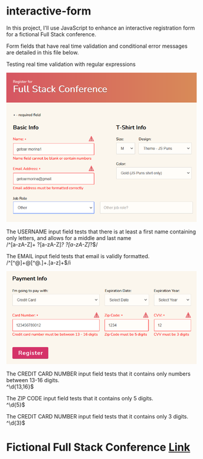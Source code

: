 # interactive-form
 
In this project, I'll use JavaScript to enhance an interactive registration form for a fictional Full Stack conference.

Form fields that have real time validation and conditional error messages are detailed in this file below.




Testing real time validation with regular expressions

![Page Screen](/img/Screenshot_1.png)

The USERNAME input field tests that there is at least a first name containing only letters, and allows for a middle and last name<br />
/^[a-zA-Z]+ ?[a-zA-Z]*? ?[a-zA-Z]*?$/

The EMAIL input field tests that email is validly formatted.<br />
/^[^@]+@[^@.]+\.[a-z]+$/i

![Page Screen](/img/Screenshot_2.png)

The CREDIT CARD NUMBER input field tests that it contains only numbers between 13-16 digits.<br />
^\d{13,16}$

The ZIP CODE input field tests that it contains only 5 digits.<br />
^\d{5}$

The CREDIT CARD NUMBER input field tests that it contains only 3 digits.<br />
^\d{3}$



# Fictional Full Stack Conference [Link](https://getoarm.github.io/interactive-form/)
